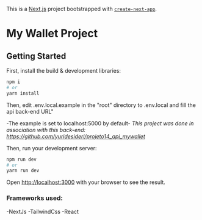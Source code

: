 This is a [Next.js](https://nextjs.org/) project bootstrapped with [`create-next-app`](https://github.com/vercel/next.js/tree/canary/packages/create-next-app).

# My Wallet Project

## Getting Started

First, install the build & development libraries:

```bash
npm i
# or
yarn install
```

Then, edit .env.local.example in the "root" directory to .env.local and fill the api back-end URL"
    
-The example is set to localhost:5000 by default-
*This project was done in association with this back-end: https://github.com/yuridesideri/projeto14_api_mywallet*

Then, run your development server:
```bash
npm run dev
# or
yarn run dev
```

Open [http://localhost:3000](http://localhost:3000) with your browser to see the result.



### Frameworks used:
-NextJs
-TailwindCss
-React
